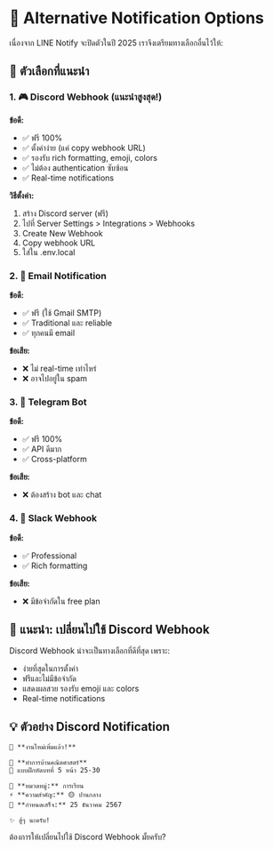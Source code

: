 # 📢 Alternative Notification Options

เนื่องจาก LINE Notify จะปิดตัวในปี 2025 เราจึงเตรียมทางเลือกอื่นไว้ให้:

## 🎯 ตัวเลือกที่แนะนำ

### 1. 🎮 Discord Webhook (แนะนำสูงสุด!)
**ข้อดี:**
- ✅ ฟรี 100%
- ✅ ตั้งค่าง่าย (แค่ copy webhook URL)
- ✅ รองรับ rich formatting, emoji, colors
- ✅ ไม่ต้อง authentication ซับซ้อน
- ✅ Real-time notifications

**วิธีตั้งค่า:**
1. สร้าง Discord server (ฟรี)
2. ไปที่ Server Settings > Integrations > Webhooks
3. Create New Webhook
4. Copy webhook URL
5. ใส่ใน .env.local

### 2. 📧 Email Notification  
**ข้อดี:**
- ✅ ฟรี (ใช้ Gmail SMTP)
- ✅ Traditional และ reliable
- ✅ ทุกคนมี email

**ข้อเสีย:**
- ❌ ไม่ real-time เท่าไหร่
- ❌ อาจไปอยู่ใน spam

### 3. 🤖 Telegram Bot
**ข้อดี:**
- ✅ ฟรี 100%
- ✅ API ดีมาก
- ✅ Cross-platform

**ข้อเสีย:**
- ❌ ต้องสร้าง bot และ chat

### 4. 📱 Slack Webhook
**ข้อดี:**
- ✅ Professional
- ✅ Rich formatting

**ข้อเสีย:**
- ❌ มีข้อจำกัดใน free plan

## 🚀 แนะนำ: เปลี่ยนไปใช้ Discord Webhook

Discord Webhook น่าจะเป็นทางเลือกที่ดีที่สุด เพราะ:
- ง่ายที่สุดในการตั้งค่า
- ฟรีและไม่มีข้อจำกัด
- แสดงผลสวย รองรับ emoji และ colors
- Real-time notifications

## 💡 ตัวอย่าง Discord Notification

```
🎯 **งานใหม่เพิ่มแล้ว!**

📝 **ทำการบ้านคณิตศาสตร์**
📄 แบบฝึกหัดบทที่ 5 หน้า 25-30

📂 **หมวดหมู่:** การเรียน
⚡ **ความสำคัญ:** 🟡 ปานกลาง
📅 **กำหนดเสร็จ:** 25 ธันวาคม 2567

✨ สู้ๆ นะครับ!
```

ต้องการให้เปลี่ยนไปใช้ Discord Webhook มั้ยครับ?
